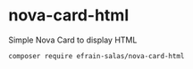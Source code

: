 # nova-card-html
Simple Nova Card to display HTML

```
composer require efrain-salas/nova-card-html
```

